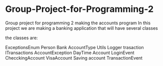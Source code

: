 # Group-Project-for-Programming-2
Group project for programming 2 making the accounts program
In this project we are making a banking application that will have several classes

the classes are:

ExceptionsEnum
Person
Bank
AccountType
Utils
Logger
trasaction
ITransactions
AccountException
DayTime
Account 
LoginEvent
ChecckingAccount
VisaAccount
Saving account
TransactionEvent
